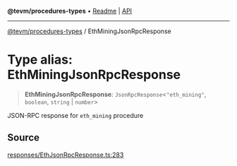 **@tevm/procedures-types** • [Readme](../README.md) \| [API](../globals.md)

***

[@tevm/procedures-types](../README.md) / EthMiningJsonRpcResponse

# Type alias: EthMiningJsonRpcResponse

> **EthMiningJsonRpcResponse**: `JsonRpcResponse`\<`"eth_mining"`, `boolean`, `string` \| `number`\>

JSON-RPC response for `eth_mining` procedure

## Source

[responses/EthJsonRpcResponse.ts:283](https://github.com/evmts/tevm-monorepo/blob/main/packages/procedures-types/src/responses/EthJsonRpcResponse.ts#L283)
